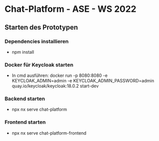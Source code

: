 # Chat-Platform - ASE - WS 2022

## Starten des Prototypen

### Dependencies installieren
 - npm install
 
### Docker für Keycloak starten

- In cmd ausführen: docker run -p 8080:8080 -e KEYCLOAK_ADMIN=admin -e KEYCLOAK_ADMIN_PASSWORD=admin quay.io/keycloak/keycloak:18.0.2 start-dev

### Backend starten

- npx nx serve chat-platform


### Frontend starten

- npx nx serve chat-platform-frontend
